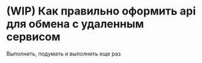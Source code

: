 # (WIP) Как правильно оформить api для обмена с удаленным сервисом

Выполнить, подумать и
выполнить еще раз
